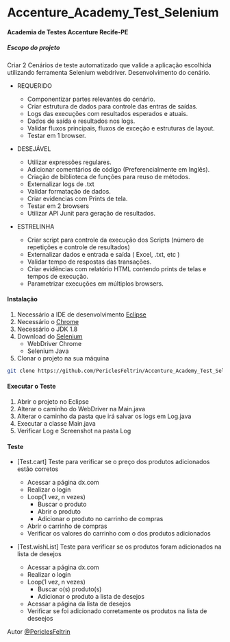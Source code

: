 # Accenture_Academy_Test_Selenium

#### Academia de Testes Accenture Recife-PE

##### Escopo do projeto
Criar 2 Cenários de teste automatizado que valide a aplicação escolhida utilizando ferramenta Selenium webdriver. Desenvolvimento do cenário.

- REQUERIDO
    - Componentizar partes relevantes do cenário.
    - Criar estrutura de dados para controle das entras de saídas.
    - Logs das execuções com resultados esperados e atuais.
    - Dados de saída e resultados nos logs.
    - Validar fluxos principais, fluxos de exceção e estruturas de layout.
    - Testar em 1 browser.

- DESEJÁVEL
    - Utilizar expressões regulares.
    - Adicionar comentários de código (Preferencialmente em Inglês).
    - Criação de biblioteca de funções para reuso de métodos.
    - Externalizar logs de .txt
    - Validar formatação de dados.
    - Criar evidencias com Prints de tela.
    - Testar em 2 browsers
    - Utilizar API Junit para geração de resultados.

- ESTRELINHA
    - Criar script para controle da execução dos Scripts (número de repetições e controle de resultados)
    - Externalizar dados e entrada e saída ( Excel, .txt, etc )
    - Validar tempo de respostas das transações.
    - Criar evidências com relatório HTML contendo prints de telas e tempos de execução.
    - Parametrizar execuções em múltiplos browsers.

#### Instalação
1. Necessário a IDE de desenvolvimento [Eclipse](https://www.eclipse.org)
2. Necessário o [Chrome](https://www.google.com/chrome)
3. Necessário o JDK 1.8
4. Download do [Selenium](http://www.seleniumhq.org)
    - WebDriver Chrome
    - Selenium Java
5. Clonar o projeto na sua máquina
``` sh
git clone https://github.com/PericlesFeltrin/Accenture_Academy_Test_Selenium
```

#### Executar o Teste
1. Abrir o projeto no Eclipse
2. Alterar o caminho do WebDriver na Main.java
3. Alterar o caminho da pasta que irá salvar os logs em Log.java
4. Executar a classe Main.java
5. Verificar Log e Screenshot na pasta Log


#### Teste
- [Test.cart] Teste para verificar se o preço dos produtos adicionados estão corretos
  - Acessar a página dx.com
  - Realizar o login
  - Loop(1 vez, n vezes)
    - Buscar o produto
    - Abrir o produto
    - Adicionar o produto no carrinho de compras
  - Abrir o carrinho de compras
  - Verificar os valores do carrinho com o dos produtos adicionados

- [Test.wishList] Teste para verificar se os produtos foram adicionados na lista de desejos
  - Acessar a página dx.com
  - Realizar o login
  - Loop(1 vez, n vezes)
    - Buscar o(s) produto(s)
    - Adicionar o produto a lista de desejos
  - Acessar a página da lista de desejos
  - Verificar se foi adicionado corretamente os produtos na lista de deseejos





Autor [@PericlesFeltrin](https://github.com/periclesfeltrin)
